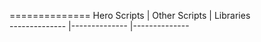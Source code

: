 ==============
Hero Scripts          | Other Scripts         | Libraries         
--------------        |--------------         |--------------
